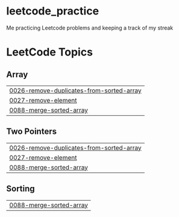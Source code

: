 # leetcode_practice
Me practicing Leetcode problems and keeping a track of my streak

<!---LeetCode Topics Start-->
# LeetCode Topics
## Array
|  |
| ------- |
| [0026-remove-duplicates-from-sorted-array](https://github.com/shreyashree00015/leetcode_practice/tree/master/0026-remove-duplicates-from-sorted-array) |
| [0027-remove-element](https://github.com/shreyashree00015/leetcode_practice/tree/master/0027-remove-element) |
| [0088-merge-sorted-array](https://github.com/shreyashree00015/leetcode_practice/tree/master/0088-merge-sorted-array) |
## Two Pointers
|  |
| ------- |
| [0026-remove-duplicates-from-sorted-array](https://github.com/shreyashree00015/leetcode_practice/tree/master/0026-remove-duplicates-from-sorted-array) |
| [0027-remove-element](https://github.com/shreyashree00015/leetcode_practice/tree/master/0027-remove-element) |
| [0088-merge-sorted-array](https://github.com/shreyashree00015/leetcode_practice/tree/master/0088-merge-sorted-array) |
## Sorting
|  |
| ------- |
| [0088-merge-sorted-array](https://github.com/shreyashree00015/leetcode_practice/tree/master/0088-merge-sorted-array) |
<!---LeetCode Topics End-->